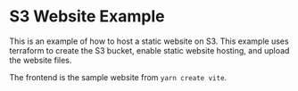 # S3 Website Example
This is an example of how to host a static website on S3. This example uses terraform to create the S3 bucket, enable static website hosting, and upload the website files.

The frontend is the sample website from `yarn create vite`.